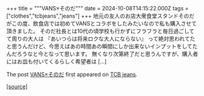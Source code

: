 +++
title = """VANS×そのだ"""
date = 2024-10-08T14:15:22.000Z
tags = ["clothes","tcbjeans","jeans"]
+++
地元の友人のお店大衆食堂スタンドそのだがこの度、飲食店では初めてVANSとコラボをしたみたいなので私も購入させて頂きました。 そのだ社長とは10代の頃学校も行かずにフラフラと毎日過ごしてて周りの大人は 『あいつらは将来ロクな大人にならない』 って絶対思われてたと思うんだけど、今思えばあの時間あの瞬間にしか出来ないインプットをしてたんだろうなと今となって思います。 無くなり次第終了だと思うんですが、購入者にはお皿も付いてくるらしく希望者は \[…\]

The post [VANS×そのだ](http://tcbjeans.com/2024/10/08/49452) first appeared on [TCB jeans](http://tcbjeans.com).

[[source]](http://tcbjeans.com/2024/10/08/49452)

